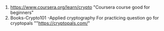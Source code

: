 1. https://www.coursera.org/learn/crypto "Coursera course good for beginners"
2. Books-Crypto101
        -Applied cryptography
 For practicing question go for cryptopals ""https://cryptopals.com/"
